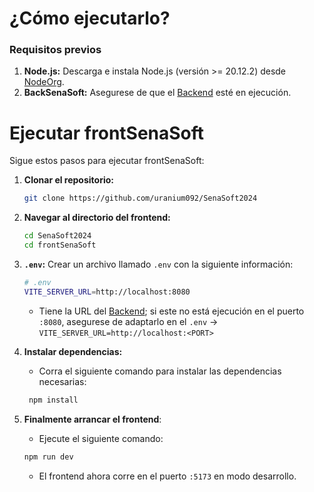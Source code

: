 # ¿Cómo ejecutarlo?

### Requisitos previos

1.  **Node.js:** Descarga e instala Node.js (versión >= 20.12.2)  desde [NodeOrg](https://nodejs.org/en/download).
2.  **BackSenaSoft:** Asegurese de que el [Backend](https://github.com/uranium092/SenaSoft2024/tree/master/BackSenaSoft) esté en ejecución.
    
# Ejecutar frontSenaSoft

Sigue estos pasos para ejecutar frontSenaSoft:

1.  **Clonar el repositorio:**

    ```bash
    git clone https://github.com/uranium092/SenaSoft2024
    ```

2.  **Navegar al directorio del frontend:**

    ```bash
    cd SenaSoft2024
    cd frontSenaSoft
    ```

3. **`.env`:** Crear un archivo llamado `.env` con la siguiente información:
    ```bash
    # .env
    VITE_SERVER_URL=http://localhost:8080
    ```
    * Tiene la URL del [Backend](https://github.com/uranium092/SenaSoft2024/tree/master/BackSenaSoft); si este no está ejecución en el puerto `:8080`, asegurese de adaptarlo en el `.env` -> `VITE_SERVER_URL=http://localhost:<PORT>`

4. **Instalar dependencias:**
   * Corra el siguiente comando para instalar las dependencias necesarias:
   ```js
    npm install
    ```

5. **Finalmente arrancar el frontend**:
   * Ejecute el siguiente comando:
    ```js
    npm run dev
    ```
    * El frontend ahora corre en el puerto `:5173` en modo desarrollo.

